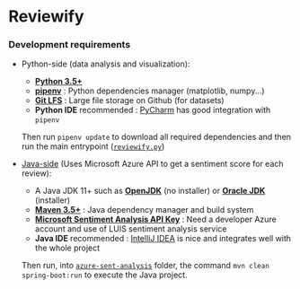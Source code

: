 # Reviewify

### Development requirements
- Python-side (data analysis and visualization):
  - [**Python 3.5+**](https://www.python.org/)
  - [**pipenv**](https://pipenv.readthedocs.io/en/latest/) : Python dependencies manager (matplotlib, numpy...)
  - [**Git LFS**](https://git-lfs.github.com/) : Large file storage on Github (for datasets)
  - **Python IDE** recommended : [PyCharm](https://www.jetbrains.com/pycharm/) has good integration with `pipenv`
  
  Then run `pipenv update` to download all required dependencies and then run the main entrypoint ([`reviewify.py`](./reviewify.py))

- [Java-side](./azure-sent-analysis) (Uses Microsoft Azure API to get a sentiment score for each review):
  - A Java JDK 11+ such as [**OpenJDK**](https://adoptopenjdk.net/?variant=openjdk11&jvmVariant=hotspot) (no installer) or [**Oracle JDK**](https://www.oracle.com/technetwork/java/javase/downloads/jdk11-downloads-5066655.html) (installer)
  - [**Maven 3.5+**](https://maven.apache.org/) : Java dependency manager and build system
  - [**Microsoft Sentiment Analysis API Key**](https://docs.microsoft.com/en-us/azure/cognitive-services/text-analytics/how-tos/text-analytics-how-to-sentiment-analysis) : Need a developer Azure account and use of LUIS sentiment analysis service
  - **Java IDE** recommended : [IntelliJ IDEA](https://www.jetbrains.com/idea/) is nice and integrates well with the whole project

  Then run, into [`azure-sent-analysis`](./azure-sent-analysis) folder, the command `mvn clean spring-boot:run` to execute the Java project.
  
